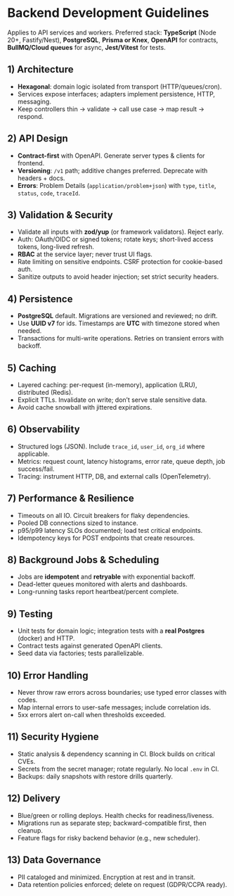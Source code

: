 # Backend Development Guidelines

Applies to API services and workers. Preferred stack: **TypeScript** (Node 20+, Fastify/Nest), **PostgreSQL**, **Prisma or Knex**, **OpenAPI** for contracts, **BullMQ/Cloud queues** for async, **Jest/Vitest** for tests.

## 1) Architecture
- **Hexagonal**: domain logic isolated from transport (HTTP/queues/cron).
- Services expose interfaces; adapters implement persistence, HTTP, messaging.
- Keep controllers thin → validate → call use case → map result → respond.

## 2) API Design
- **Contract-first** with OpenAPI. Generate server types & clients for frontend.
- **Versioning**: `/v1` path; additive changes preferred. Deprecate with headers + docs.
- **Errors**: Problem Details (`application/problem+json`) with `type`, `title`, `status`, `code`, `traceId`.

## 3) Validation & Security
- Validate all inputs with **zod/yup** (or framework validators). Reject early.
- Auth: OAuth/OIDC or signed tokens; rotate keys; short-lived access tokens, long-lived refresh.
- **RBAC** at the service layer; never trust UI flags.
- Rate limiting on sensitive endpoints. CSRF protection for cookie-based auth.
- Sanitize outputs to avoid header injection; set strict security headers.

## 4) Persistence
- **PostgreSQL** default. Migrations are versioned and reviewed; no drift.
- Use **UUID v7** for ids. Timestamps are **UTC** with timezone stored when needed.
- Transactions for multi-write operations. Retries on transient errors with backoff.

## 5) Caching
- Layered caching: per-request (in-memory), application (LRU), distributed (Redis).
- Explicit TTLs. Invalidate on write; don’t serve stale sensitive data.
- Avoid cache snowball with jittered expirations.

## 6) Observability
- Structured logs (JSON). Include `trace_id`, `user_id`, `org_id` where applicable.
- Metrics: request count, latency histograms, error rate, queue depth, job success/fail.
- Tracing: instrument HTTP, DB, and external calls (OpenTelemetry).

## 7) Performance & Resilience
- Timeouts on all IO. Circuit breakers for flaky dependencies.
- Pooled DB connections sized to instance.
- p95/p99 latency SLOs documented; load test critical endpoints.
- Idempotency keys for POST endpoints that create resources.

## 8) Background Jobs & Scheduling
- Jobs are **idempotent** and **retryable** with exponential backoff.
- Dead-letter queues monitored with alerts and dashboards.
- Long-running tasks report heartbeat/percent complete.

## 9) Testing
- Unit tests for domain logic; integration tests with a **real Postgres** (docker) and HTTP.
- Contract tests against generated OpenAPI clients.
- Seed data via factories; tests parallelizable.

## 10) Error Handling
- Never throw raw errors across boundaries; use typed error classes with codes.
- Map internal errors to user-safe messages; include correlation ids.
- 5xx errors alert on-call when thresholds exceeded.

## 11) Security Hygiene
- Static analysis & dependency scanning in CI. Block builds on critical CVEs.
- Secrets from the secret manager; rotate regularly. No local `.env` in CI.
- Backups: daily snapshots with restore drills quarterly.

## 12) Delivery
- Blue/green or rolling deploys. Health checks for readiness/liveness.
- Migrations run as separate step; backward-compatible first, then cleanup.
- Feature flags for risky backend behavior (e.g., new scheduler).

## 13) Data Governance
- PII cataloged and minimized. Encryption at rest and in transit.
- Data retention policies enforced; delete on request (GDPR/CCPA ready).
